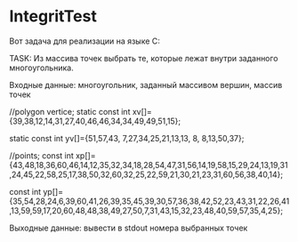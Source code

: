 # IntegritTest
Вот задача для реализации на языке C:

TASK:
Из массива точек выбрать те, которые лежат внутри заданного многоугольника.

Входные данные: многоугольник, заданный массивом вершин, массив точек

//polygon vertice;
static const int xv[]={39,38,12,14,31,27,40,46,46,34,34,49,49,51,15};

static const int yv[]={51,57,43, 7,27,34,25,21,13,13, 8, 8,13,50,37};

//points;
const int xp[]={43,48,18,36,60,46,14,12,35,32,34,18,28,54,47,31,56,14,19,58,15,29,24,13,19,31,24,45,22,58,25,17,38,50,32,60,32,25,22,59,21,30,21,23,31,60,56,38,40,14};

const int yp[]={35,54,28,24,6,39,60,41,26,39,35,45,39,30,57,36,38,42,52,23,43,31,22,26,41,13,59,59,17,20,60,48,48,38,49,27,50,7,31,43,15,32,23,48,40,59,57,35,4,25};


Выходные данные: вывести в stdout номера выбранных точек
